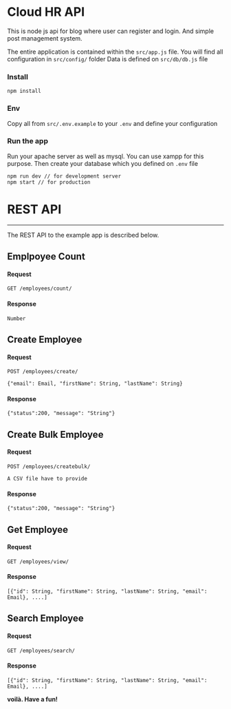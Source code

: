 # Cloud HR API
This is node js api for blog where user can register and login. And simple post management system.

The entire application is contained within the `src/app.js` file.
You will find all configuration in `src/config/` folder
Data is defined on `src/db/db.js` file

### Install
```
npm install
```
### Env
Copy all from `src/.env.example` to your `.env` and define your configuration

### Run the app
Run your apache server as well as mysql. You can use xampp for this purpose. Then create your database which you defined on `.env` file
```
npm run dev // for development server
npm start // for production
```
# REST API
---
The REST API to the example app is described below.
## Emplpoyee Count
#### Request
`GET /employees/count/`

#### Response
```
Number
```
## Create Employee
#### Request
`POST /employees/create/`
```
{"email": Email, "firstName": String, "lastName": String}
```
#### Response
```
{"status":200, "message": "String"}
```
## Create Bulk Employee
#### Request
`POST /employees/createbulk/`
```
A CSV file have to provide
```
#### Response
```
{"status":200, "message": "String"}
```

## Get Employee
#### Request
`GET /employees/view/`

#### Response
```
[{"id": String, "firstName": String, "lastName": String, "email": Email}, ....]
```

## Search Employee
#### Request
`GET /employees/search/`

#### Response
```
[{"id": String, "firstName": String, "lastName": String, "email": Email}, ....]
```

**voilà. Have a fun!**
